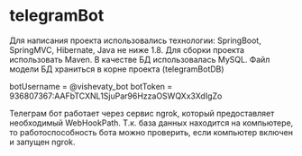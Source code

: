 # telegramBot

Для написания проекта использовались технологии: SpringBoot, SpringMVC, Hibernate, Java не ниже 1.8. Для сборки проекта использовать Maven.
В качестве БД использовалась MySQL. Файл модели БД храниться в корне проекта (telegramBotDB)

botUsername = @vishevaty_bot
botToken = 936807367:AAFbTCXNL1SjuPar96HzzaOSWQXx3XdIgZo

Телеграм бот работает через сервис ngrok, который предоставляет необходимый WebHookPath.
Т.к. база данных находится на компьютере, то работоспособность бота можно проверить, если компьютер включен и запущен ngrok.
